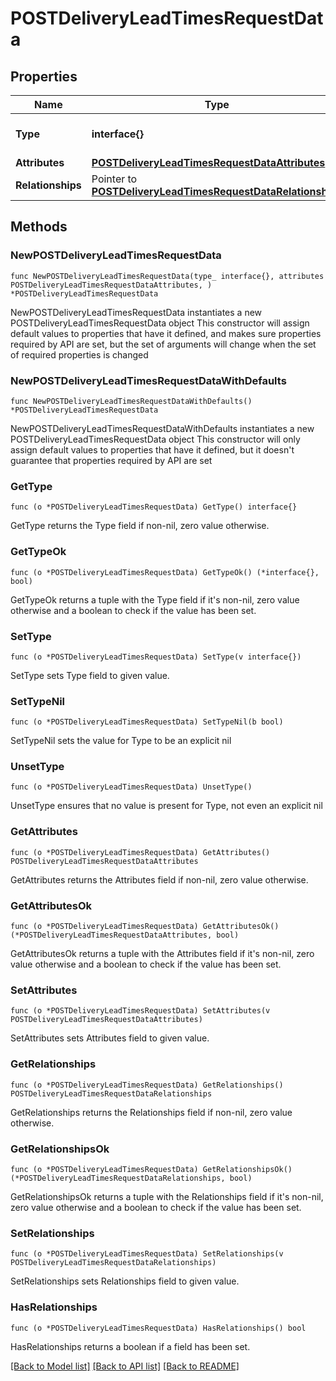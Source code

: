 # POSTDeliveryLeadTimesRequestData

## Properties

Name | Type | Description | Notes
------------ | ------------- | ------------- | -------------
**Type** | **interface{}** | The resource&#39;s type | 
**Attributes** | [**POSTDeliveryLeadTimesRequestDataAttributes**](POSTDeliveryLeadTimesRequestDataAttributes.md) |  | 
**Relationships** | Pointer to [**POSTDeliveryLeadTimesRequestDataRelationships**](POSTDeliveryLeadTimesRequestDataRelationships.md) |  | [optional] 

## Methods

### NewPOSTDeliveryLeadTimesRequestData

`func NewPOSTDeliveryLeadTimesRequestData(type_ interface{}, attributes POSTDeliveryLeadTimesRequestDataAttributes, ) *POSTDeliveryLeadTimesRequestData`

NewPOSTDeliveryLeadTimesRequestData instantiates a new POSTDeliveryLeadTimesRequestData object
This constructor will assign default values to properties that have it defined,
and makes sure properties required by API are set, but the set of arguments
will change when the set of required properties is changed

### NewPOSTDeliveryLeadTimesRequestDataWithDefaults

`func NewPOSTDeliveryLeadTimesRequestDataWithDefaults() *POSTDeliveryLeadTimesRequestData`

NewPOSTDeliveryLeadTimesRequestDataWithDefaults instantiates a new POSTDeliveryLeadTimesRequestData object
This constructor will only assign default values to properties that have it defined,
but it doesn't guarantee that properties required by API are set

### GetType

`func (o *POSTDeliveryLeadTimesRequestData) GetType() interface{}`

GetType returns the Type field if non-nil, zero value otherwise.

### GetTypeOk

`func (o *POSTDeliveryLeadTimesRequestData) GetTypeOk() (*interface{}, bool)`

GetTypeOk returns a tuple with the Type field if it's non-nil, zero value otherwise
and a boolean to check if the value has been set.

### SetType

`func (o *POSTDeliveryLeadTimesRequestData) SetType(v interface{})`

SetType sets Type field to given value.


### SetTypeNil

`func (o *POSTDeliveryLeadTimesRequestData) SetTypeNil(b bool)`

 SetTypeNil sets the value for Type to be an explicit nil

### UnsetType
`func (o *POSTDeliveryLeadTimesRequestData) UnsetType()`

UnsetType ensures that no value is present for Type, not even an explicit nil
### GetAttributes

`func (o *POSTDeliveryLeadTimesRequestData) GetAttributes() POSTDeliveryLeadTimesRequestDataAttributes`

GetAttributes returns the Attributes field if non-nil, zero value otherwise.

### GetAttributesOk

`func (o *POSTDeliveryLeadTimesRequestData) GetAttributesOk() (*POSTDeliveryLeadTimesRequestDataAttributes, bool)`

GetAttributesOk returns a tuple with the Attributes field if it's non-nil, zero value otherwise
and a boolean to check if the value has been set.

### SetAttributes

`func (o *POSTDeliveryLeadTimesRequestData) SetAttributes(v POSTDeliveryLeadTimesRequestDataAttributes)`

SetAttributes sets Attributes field to given value.


### GetRelationships

`func (o *POSTDeliveryLeadTimesRequestData) GetRelationships() POSTDeliveryLeadTimesRequestDataRelationships`

GetRelationships returns the Relationships field if non-nil, zero value otherwise.

### GetRelationshipsOk

`func (o *POSTDeliveryLeadTimesRequestData) GetRelationshipsOk() (*POSTDeliveryLeadTimesRequestDataRelationships, bool)`

GetRelationshipsOk returns a tuple with the Relationships field if it's non-nil, zero value otherwise
and a boolean to check if the value has been set.

### SetRelationships

`func (o *POSTDeliveryLeadTimesRequestData) SetRelationships(v POSTDeliveryLeadTimesRequestDataRelationships)`

SetRelationships sets Relationships field to given value.

### HasRelationships

`func (o *POSTDeliveryLeadTimesRequestData) HasRelationships() bool`

HasRelationships returns a boolean if a field has been set.


[[Back to Model list]](../README.md#documentation-for-models) [[Back to API list]](../README.md#documentation-for-api-endpoints) [[Back to README]](../README.md)


